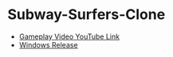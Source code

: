 # Subway-Surfers-Clone

- [Gameplay Video YouTube Link](https://www.youtube.com/watch?v=yiheLL1Wqac)
- [Windows Release](https://github.com/ezgiksrci/Subway-Surfers-Clone/releases/download/Windows/Win64.zip)
